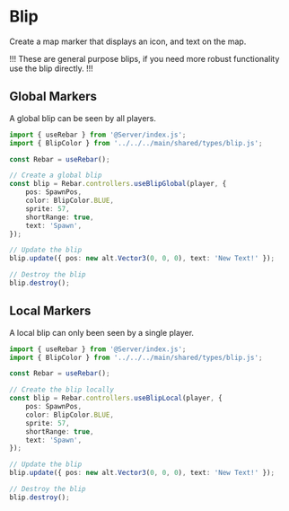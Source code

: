# Blip

Create a map marker that displays an icon, and text on the map.

!!!
These are general purpose blips, if you need more robust functionality use the blip directly.
!!!

## Global Markers

A global blip can be seen by all players.

```ts
import { useRebar } from '@Server/index.js';
import { BlipColor } from '../../../main/shared/types/blip.js';

const Rebar = useRebar();

// Create a global blip
const blip = Rebar.controllers.useBlipGlobal(player, {
    pos: SpawnPos,
    color: BlipColor.BLUE,
    sprite: 57,
    shortRange: true,
    text: 'Spawn',
});

// Update the blip
blip.update({ pos: new alt.Vector3(0, 0, 0), text: 'New Text!' });

// Destroy the blip
blip.destroy();
```

## Local Markers

A local blip can only been seen by a single player.

```ts
import { useRebar } from '@Server/index.js';
import { BlipColor } from '../../../main/shared/types/blip.js';

const Rebar = useRebar();

// Create the blip locally
const blip = Rebar.controllers.useBlipLocal(player, {
    pos: SpawnPos,
    color: BlipColor.BLUE,
    sprite: 57,
    shortRange: true,
    text: 'Spawn',
});

// Update the blip
blip.update({ pos: new alt.Vector3(0, 0, 0), text: 'New Text!' });

// Destroy the blip
blip.destroy();
```
